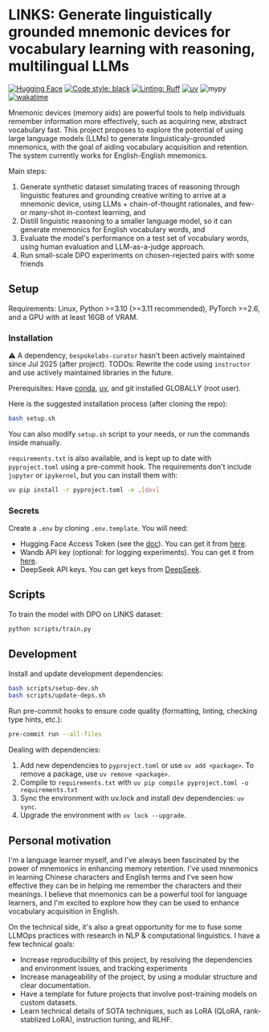 # LINKS: Generate linguistically grounded mnemonic devices for vocabulary learning with reasoning, multilingual LLMs

[![Hugging Face](https://img.shields.io/badge/Hugging%20Face-FFD21E?logo=huggingface&logoColor=000)](https://huggingface.co/collections/chiffonng/mnemonic-generation-67563a0a1ab91e84e9827579)
[![Code style: black](https://img.shields.io/badge/code%20style-black-000000.svg)](https://github.com/psf/black)
[![Linting: Ruff](https://img.shields.io/endpoint?url=https://raw.githubusercontent.com/charliermarsh/ruff/main/assets/badge/v2.json)](https://github.com/astral-sh/ruff) [![uv](https://img.shields.io/endpoint?url=https://raw.githubusercontent.com/astral-sh/uv/main/assets/badge/v0.json)](https://github.com/astral-sh/uv) ![mypy](https://img.shields.io/badge/type%20checked-mypy-039dfc) [![wakatime](https://wakatime.com/badge/user/8256474a-d9a4-40f0-8879-659cd7b79a98/project/8890bf24-8c9d-4cb7-a5d1-bd438039c365.svg)](https://wakatime.com/badge/user/8256474a-d9a4-40f0-8879-659cd7b79a98/project/8890bf24-8c9d-4cb7-a5d1-bd438039c365)

Mnemonic devices (memory aids) are powerful tools to help individuals remember information more effectively, such as acquiring new, abstract vocabulary fast. This project proposes to explore the potential of using large language models (LLMs) to generate linguisticaly-grounded mnemonics, with the goal of aiding vocabulary acquisition and retention. The system currently works for English-English mnemonics.

Main steps:

1. Generate synthetic dataset simulating traces of reasoning through linguistic features and grounding creative writing to arrive at a mnemonic device, using LLMs + chain-of-thought rationales, and few- or many-shot in-context learning, and
2. Distill linguistic reasoning to a smaller language model, so it can generate mnemonics for English vocabulary words, and
3. Evaluate the model's performance on a test set of vocabulary words, using human evaluation and LLM-as-a-judge approach.
4. Run small-scale DPO experiments on chosen-rejected pairs with some friends

## Setup

Requirements: Linux, Python >=3.10 (>=3.11 recommended), PyTorch >=2.6, and a GPU with at least 16GB of VRAM.

### Installation

⚠️ A dependency, `bespokelabs-curator` hasn't been actively maintained since Jul 2025 (after project).
TODOs: Rewrite the code using `instructor` and use actively maintained libraries in the future.

Prerequisites: Have [conda](https://docs.conda.io/projects/conda/en/latest/user-guide/install/index.html), [uv](https://docs.astral.sh/uv/), and git installed GLOBALLY (root user).

Here is the suggested installation process (after cloning the repo):

```bash
bash setup.sh
```

You can also modify `setup.sh` script to your needs, or run the commands inside manually.

`requirements.txt` is also available, and is kept up to date with `pyproject.toml` using a pre-commit hook. The requirements don't include `jupyter` or `ipykernel`, but you can install them with:

```bash
uv pip install -r pyproject.toml -e .[dev]
```

### Secrets

Create a `.env` by cloning `.env.template`. You will need:

- Hugging Face Access Token (see the [doc](https://huggingface.co/docs/hub/en/security-tokens)). You can get it from [here](https://huggingface.co/settings/token).
- Wandb API key (optional: for logging experiments). You can get it from [here](https://wandb.ai/authorize).
- DeepSeek API keys. You can get keys from [DeepSeek](https://platform.deepseek.com/api_keys).

## Scripts

To train the model with DPO on LINKS dataset:

```bash
python scripts/train.py
```

## Development

Install and update development dependencies:

```bash
bash scripts/setup-dev.sh
bash scripts/update-deps.sh
```

Run pre-commit hooks to ensure code quality (formatting, linting, checking type hints, etc.):

```bash
pre-commit run --all-files
```

Dealing with dependencies:

1. Add new dependencies to `pyproject.toml` or use `uv add <package>`. To remove a package, use `uv remove <package>`.
2. Compile to `requirements.txt` with `uv pip compile pyproject.toml -o requirements.txt`
3. Sync the environment with uv.lock and install dev dependencies: `uv sync`.
4. Upgrade the environment with `uv lock --upgrade`.

## Personal motivation

I'm a language learner myself, and I've always been fascinated by the power of mnemonics in enhancing memory retention. I've used mnemonics in learning Chinese characters and English terms and I've seen how effective they can be in helping me remember the characters and their meanings. I believe that mnemonics can be a powerful tool for language learners, and I'm excited to explore how they can be used to enhance vocabulary acquisition in English.

On the technical side, it's also a great opportunity for me to fuse some LLMOps practices with research in NLP & computational linguistics. I have a few technical goals:

- Increase reproducibility of this project, by resolving the dependencies and environment issues, and tracking experiments
- Increase manageability of the project, by using a modular structure and clear documentation.
- Have a template for future projects that involve post-training models on custom datasets.
- Learn technical details of SOTA techniques, such as LoRA (QLoRA, rank-stablized LoRA), instruction tuning, and RLHF.
